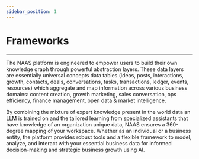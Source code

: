 ```yaml
---
sidebar_position: 1
---
```

# Frameworks
---
The NAAS platform is engineered to empower users to build their own knowledge graph through powerful abstraction layers. These data layers are essentially universal concepts data tables (ideas, posts, interactions, growth, contacts, deals, conversations, tasks, transactions, ledger, events, resources) which aggregate and map information across various business domains: content creation, growth marketing, sales conversation, ops efficiency, finance management, open data & market intelligence. 

By combining the mixture of expert knowledge present in the world data an LLM is trained on and the tailored learning from specialized assistants that have knowledge of an organization unique data, NAAS ensures a 360-degree mapping of your workspace. Whether as an individual or a business entity, the platform provides robust tools and a flexible framework to model, analyze, and interact with your essential business data for informed decision-making and strategic business growth using AI.